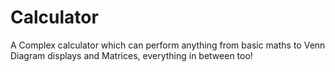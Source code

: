 # Calculator
A Complex calculator which can perform anything from basic maths to Venn Diagram displays and Matrices, everything in between too!

